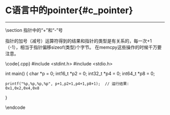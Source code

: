 C语言中的pointer{#c_pointer}
==========================

<hr>
\section 指针中的“+”和“-”号

指针的加号（减号）运算符得到的结果和指针的类型是有关系的，每一次+1（-1），相当于指针偏移sizeof(类型)个字节。
在memcpy这些操作的时候千万要注意。

\code{.cpp}
#include <stdint.h>
#include <stdio.h>

int main()
{
    char *p = 0;
    int16_t *p2 = 0;
    int32_t *p4 = 0;
    int64_t *p8 = 0;
    
    printf("%p,%p,%p,%p", p+1,p2+1,p4+1,p8+1);  // 运行结果: 0x1,0x2,0x4,0x8 
}

\endcode